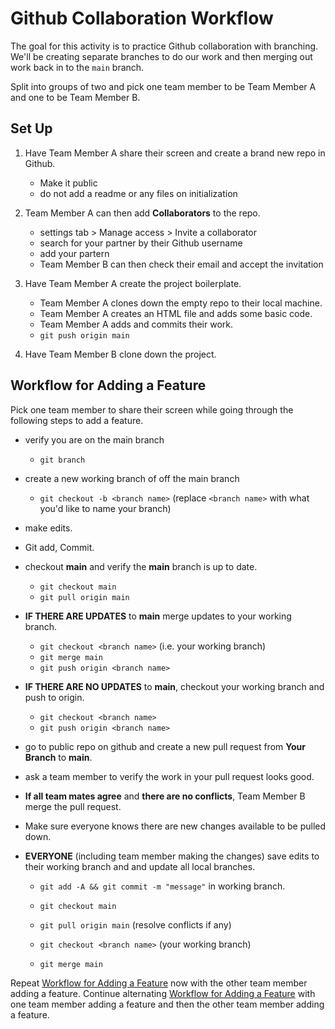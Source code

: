 # Github Collaboration Workflow

The goal for this activity is to practice Github collaboration with branching. We'll be creating separate branches to do our work and then merging out work back in to the `main` branch. 

Split into groups of two and pick one team member to be Team Member A and one to be Team Member B.

## Set Up
1. Have Team Member A share their screen and create a brand new repo in Github.
    - Make it public
    - do not add a readme or any files on initialization

1. Team Member A can then add **Collaborators** to the repo.
    - settings tab > Manage access > Invite a collaborator
    - search for your partner by their Github username
    - add your partern
    - Team Member B can then check their email and accept the invitation

1. Have Team Member A create the project boilerplate.
    - Team Member A clones down the empty repo to their local machine.
    - Team Member A creates an HTML file and adds some basic code.
    - Team Member A adds and commits their work.
    - `git push origin main`

1. Have Team Member B clone down the project.

## Workflow for Adding a Feature

Pick one team member to share their screen while going through the following steps to add a feature.

- verify you are on the main branch
    - `git branch`

- create a new working branch of off the main branch
    - `git checkout -b <branch name>` (replace `<branch name>` with what you'd like to name your branch)

- make edits.

- Git add, Commit.

- checkout **main** and verify the **main** branch is up to date.
    - `git checkout main`
    - `git pull origin main`

- **IF THERE ARE UPDATES** to **main** merge updates to your working branch.
    - `git checkout <branch name>` (i.e. your working branch)
    - `git merge main`
    - `git push origin <branch name>`

- **IF THERE ARE NO UPDATES** to **main**, checkout your working branch and push to origin.
    - `git checkout <branch name>`
    - `git push origin <branch name>`

- go to public repo on github and create a new pull request from **Your Branch** to **main**.

- ask a team member to verify the work in your pull request looks good.

- **If all team mates agree** and **there are no conflicts**, Team Member B merge the pull request.

- Make sure everyone knows there are new changes available to be pulled down.

- **EVERYONE** (including team member making the changes) save edits to their working branch and and update all local branches.

    - `git add -A && git commit -m "message"` in working branch.

    - `git checkout main`

    - `git pull origin main` (resolve conflicts if any)

    - `git checkout <branch name>` (your working branch)

    - `git merge main`

Repeat [Workflow for Adding a Feature](#workflow-for-adding-a-feature) now with the other team member adding a feature. Continue alternating [Workflow for Adding a Feature](#workflow-for-adding-a-feature) with one team member adding a feature and then the other team member adding a feature.
